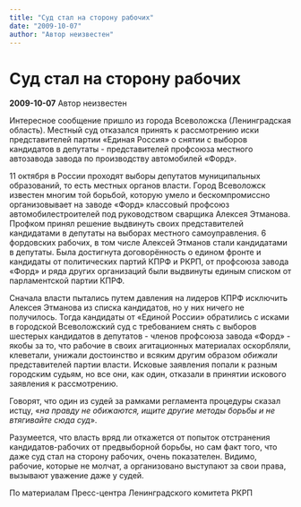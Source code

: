 ```yaml
---
title: "Суд стал на сторону рабочих"
date: "2009-10-07"
author: "Автор неизвестен"
---
```


# Суд стал на сторону рабочих

**2009-10-07** Автор неизвестен

Интересное сообщение пришло из города Всеволожска (Ленинградская область). Местный суд отказался принять к рассмотрению иски представителей партии «Единая Россия» о снятии с выборов кандидатов в депутаты - представителей профсоюза местного автозавода завода по производству автомобилей «Форд».

11 октября в России проходят выборы депутатов муниципальных образований, то есть местных органов власти. Город Всеволожск известен многим той борьбой, которую умело и бескомпромиссно организовывает на заводе «Форд» классовый профсоюз автомобилестроителей под руководством сварщика Алексея Этманова. Профком принял решение выдвинуть своих представителей кандидатами в депутаты на выборах местного самоуправления. 6 фордовских рабочих, в том числе Алексей Этманов стали кандидатами в депутаты. Была достигнута договорённость о едином фронте и кандидаты от политических партий КПРФ и РКРП, от профсоюза завода «Форд» и ряда других организаций были выдвинуты единым списком от парламентской партии КПРФ.

Сначала власти пытались путем давления на лидеров КПРФ исключить Алексея Этманова из списка кандидатов, но у них ничего не получилось. Тогда кандидаты от «Единой России» обратились с исками в городской Всеволожский суд с требованием снять с выборов шестерых кандидатов в депутатов - членов профсоюза завода «Форд» - якобы за то, что рабочие в своих агитационных материалах оскорбляли, клеветали, унижали достоинство и всяким другим образом *обижали* представителей партии власти. Исковые заявления попали к разным городским судьям, но все они, как один, отказали в принятии искового заявления к рассмотрению.

Говорят, что один из судей за рамками регламента процедуры сказал истцу, «*на правду не обижаются, ищите другие методы борьбы и не втягивайте сюда суд*».

Разумеется, что власть вряд ли откажется от попыток отстранения кандидатов-рабочих от предвыборной борьбы, но сам факт того, что даже суд стал на сторону рабочих, очень показателен. Видимо, рабочие, которые не молчат, а организовано выступают за свои права, вызывают уважение даже у судей.

По материалам Пресс-центра Ленинградского комитета РКРП